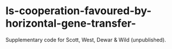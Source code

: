 # Is-cooperation-favoured-by-horizontal-gene-transfer-
Supplementary code for Scott, West, Dewar &amp; Wild (unpublished).
